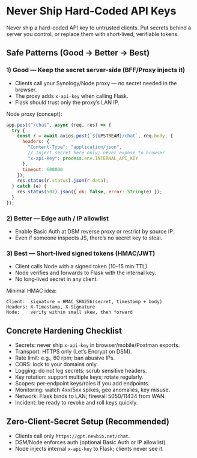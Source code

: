 # Never Ship Hard-Coded API Keys

Never ship a hard-coded API key to untrusted clients. Put secrets behind a server you control, or replace them with short‑lived, verifiable tokens.

## Safe Patterns (Good → Better → Best)

### 1) Good — Keep the secret server‑side (BFF/Proxy injects it)
- Clients call your Synology/Node proxy — no secret needed in the browser.
- The proxy adds `x-api-key` when calling Flask.
- Flask should trust only the proxy’s LAN IP.

Node proxy (concept):
```js
app.post("/chat", async (req, res) => {
  try {
    const r = await axios.post(`${UPSTREAM}/chat`, req.body, {
      headers: {
        "Content-Type": "application/json",
        // Inject secret here only; never expose to browser
        "x-api-key": process.env.INTERNAL_API_KEY
      },
      timeout: 600000
    });
    res.status(r.status).json(r.data);
  } catch (e) {
    res.status(502).json({ ok: false, error: String(e) });
  }
});
```

### 2) Better — Edge auth / IP allowlist
- Enable Basic Auth at DSM reverse proxy or restrict by source IP.
- Even if someone inspects JS, there’s no secret key to steal.

### 3) Best — Short‑lived signed tokens (HMAC/JWT)
- Client calls Node with a signed token (10–15 min TTL).
- Node verifies and forwards to Flask with the internal key.
- No long‑lived secret in any client.

Minimal HMAC idea:
```
Client:  signature = HMAC_SHA256(secret, timestamp + body)
Headers: X-Timestamp, X-Signature
Node:    verify within small skew, then forward
```

## Concrete Hardening Checklist
- Secrets: never ship `x-api-key` in browser/mobile/Postman exports.
- Transport: HTTPS only (Let’s Encrypt on DSM).
- Rate limit: e.g., 60 rpm; ban abusive IPs.
- CORS: lock to your domains only.
- Logging: do not log secrets; scrub sensitive headers.
- Key rotation: support multiple keys; rotate regularly.
- Scopes: per‑endpoint keys/roles if you add endpoints.
- Monitoring: watch 4xx/5xx spikes, geo anomalies, key misuse.
- Network: Flask binds to LAN; firewall 5050/11434 from WAN.
- Incident: be ready to revoke and roll keys quickly.

## Zero‑Client‑Secret Setup (Recommended)
- Clients call only `https://gpt.newbio.net/chat`.
- DSM/Node enforces auth (optional Basic Auth or IP allowlist).
- Node injects internal `x-api-key` to Flask; clients never see it.

